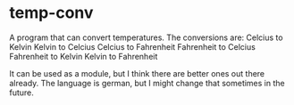 # temp-conv
A program that can convert temperatures. 
The conversions are:
Celcius to Kelvin
Kelvin to Celcius
Celcius to Fahrenheit
Fahrenheit to Celcius
Fahrenheit to Kelvin
Kelvin to Fahrenheit

It can be used as a module, but I think there are better ones out there already.
The language is german, but I might change that sometimes in the future.
